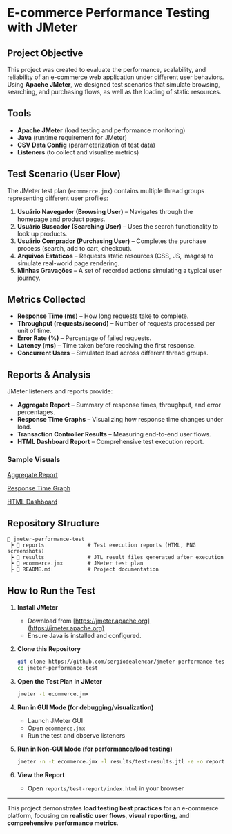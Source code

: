 # E-commerce Performance Testing with JMeter

## Project Objective

This project was created to evaluate the performance, scalability, and reliability of an e-commerce web application under different user behaviors. Using **Apache JMeter**, we designed test scenarios that simulate browsing, searching, and purchasing flows, as well as the loading of static resources.

## Tools

* **Apache JMeter** (load testing and performance monitoring)
* **Java** (runtime requirement for JMeter)
* **CSV Data Config** (parameterization of test data)
* **Listeners** (to collect and visualize metrics)

## Test Scenario (User Flow)

The JMeter test plan (`ecommerce.jmx`) contains multiple thread groups representing different user profiles:

1. **Usuário Navegador (Browsing User)** – Navigates through the homepage and product pages.
2. **Usuário Buscador (Searching User)** – Uses the search functionality to look up products.
3. **Usuário Comprador (Purchasing User)** – Completes the purchase process (search, add to cart, checkout).
4. **Arquivos Estáticos** – Requests static resources (CSS, JS, images) to simulate real-world page rendering.
5. **Minhas Gravações** – A set of recorded actions simulating a typical user journey.

## Metrics Collected

* **Response Time (ms)** – How long requests take to complete.
* **Throughput (requests/second)** – Number of requests processed per unit of time.
* **Error Rate (%)** – Percentage of failed requests.
* **Latency (ms)** – Time taken before receiving the first response.
* **Concurrent Users** – Simulated load across different thread groups.

## Reports & Analysis

JMeter listeners and reports provide:

* **Aggregate Report** – Summary of response times, throughput, and error percentages.
* **Response Time Graphs** – Visualizing how response time changes under load.
* **Transaction Controller Results** – Measuring end-to-end user flows.
* **HTML Dashboard Report** – Comprehensive test execution report.

### Sample Visuals

[Aggregate Report](https://github.com/sergiodealencar/jmeter-performance-test/blob/main/reports/Aggregate_Report.png)

[Response Time Graph](https://github.com/sergiodealencar/jmeter-performance-test/blob/main/reports/Response_Time_Graph.png)

[HTML Dashboard](reports/sample-html-dashboard.png)

## Repository Structure

```
📂 jmeter-performance-test
 ┣ 📂 reports              # Test execution reports (HTML, PNG screenshots)
 ┣ 📂 results              # JTL result files generated after execution
 ┣ 📄 ecommerce.jmx        # JMeter test plan
 ┣ 📄 README.md            # Project documentation
```

## How to Run the Test

1. **Install JMeter**

   * Download from [https://jmeter.apache.org](https://jmeter.apache.org)
   * Ensure Java is installed and configured.

2. **Clone this Repository**

   ```bash
   git clone https://github.com/sergiodealencar/jmeter-performance-test.git
   cd jmeter-performance-test
   ```

3. **Open the Test Plan in JMeter**

   ```bash
   jmeter -t ecommerce.jmx
   ```

4. **Run in GUI Mode (for debugging/visualization)**

   * Launch JMeter GUI
   * Open `ecommerce.jmx`
   * Run the test and observe listeners

5. **Run in Non-GUI Mode (for performance/load testing)**

   ```bash
   jmeter -n -t ecommerce.jmx -l results/test-results.jtl -e -o reports/test-report
   ```

6. **View the Report**

   * Open `reports/test-report/index.html` in your browser

---

This project demonstrates **load testing best practices** for an e-commerce platform, focusing on **realistic user flows**, **visual reporting**, and **comprehensive performance metrics**.
